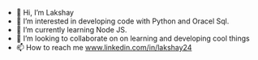 - 👋 Hi, I’m Lakshay
- 👀 I’m interested in developing code with Python and Oracel Sql.
- 🌱 I’m currently learning Node JS.
- 💞️ I’m looking to collaborate on on learning and developing cool things
- 📫 How to reach me www.linkedin.com/in/lakshay24

